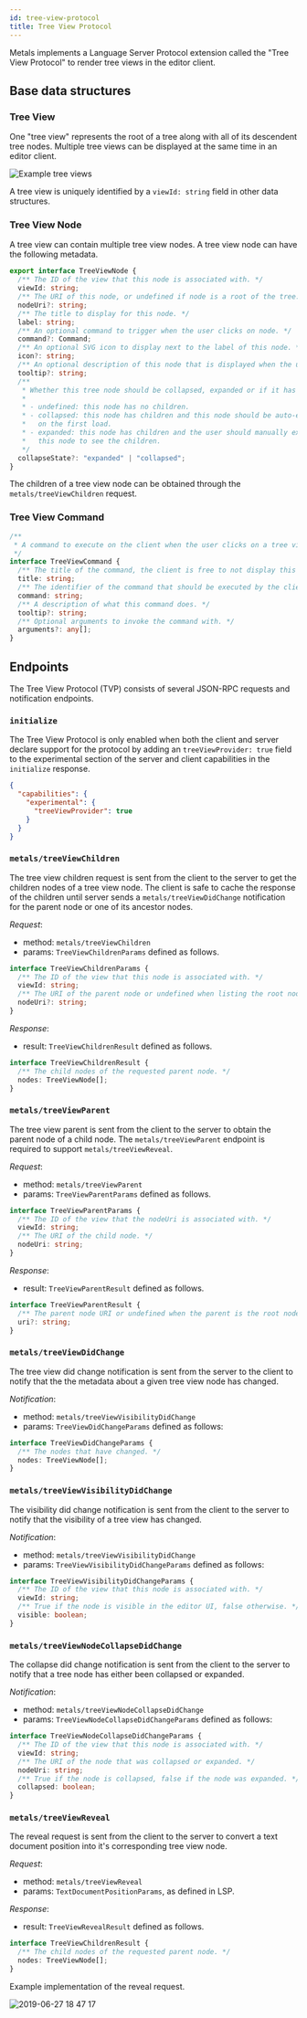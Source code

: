 ```yaml
---
id: tree-view-protocol
title: Tree View Protocol
---
```


Metals implements a Language Server Protocol extension called the "Tree View
Protocol" to render tree views in the editor client.

## Base data structures

### Tree View

One "tree view" represents the root of a tree along with all of its descendent
tree nodes. Multiple tree views can be displayed at the same time in an editor
client.

![Example tree views](https://i.imgur.com/FRWL3Aq.png)

A tree view is uniquely identified by a `viewId: string` field in other data
structures.

### Tree View Node

A tree view can contain multiple tree view nodes. A tree view node can have the
following metadata.

```ts
export interface TreeViewNode {
  /** The ID of the view that this node is associated with. */
  viewId: string;
  /** The URI of this node, or undefined if node is a root of the tree. */
  nodeUri?: string;
  /** The title to display for this node. */
  label: string;
  /** An optional command to trigger when the user clicks on node. */
  command?: Command;
  /** An optional SVG icon to display next to the label of this node. */
  icon?: string;
  /** An optional description of this node that is displayed when the user hovers over this node. */
  tooltip?: string;
  /**
   * Whether this tree node should be collapsed, expanded or if it has no children.
   *
   * - undefined: this node has no children.
   * - collapsed: this node has children and this node should be auto-expanded
   *   on the first load.
   * - expanded: this node has children and the user should manually expand
   *   this node to see the children.
   */
  collapseState?: "expanded" | "collapsed";
}
```

The children of a tree view node can be obtained through the
`metals/treeViewChildren` request.

### Tree View Command

```ts
/**
 * A command to execute on the client when the user clicks on a tree view node.
 */
interface TreeViewCommand {
  /** The title of the command, the client is free to not display this title in the UI. */
  title: string;
  /** The identifier of the command that should be executed by the client. */
  command: string;
  /** A description of what this command does. */
  tooltip?: string;
  /** Optional arguments to invoke the command with. */
  arguments?: any[];
}
```

## Endpoints

The Tree View Protocol (TVP) consists of several JSON-RPC requests and
notification endpoints.

### `initialize`

The Tree View Protocol is only enabled when both the client and server declare
support for the protocol by adding an `treeViewProvider: true` field to the
experimental section of the server and client capabilities in the `initialize`
response.

```json
{
  "capabilities": {
    "experimental": {
      "treeViewProvider": true
    }
  }
}
```

### `metals/treeViewChildren`

The tree view children request is sent from the client to the server to get the
children nodes of a tree view node. The client is safe to cache the response of
the children until server sends a `metals/treeViewDidChange` notification for
the parent node or one of its ancestor nodes.

_Request_:

- method: `metals/treeViewChildren`
- params: `TreeViewChildrenParams` defined as follows.

```ts
interface TreeViewChildrenParams {
  /** The ID of the view that this node is associated with. */
  viewId: string;
  /** The URI of the parent node or undefined when listing the root node. */
  nodeUri?: string;
}
```

_Response_:

- result: `TreeViewChildrenResult` defined as follows.

```ts
interface TreeViewChildrenResult {
  /** The child nodes of the requested parent node. */
  nodes: TreeViewNode[];
}
```

### `metals/treeViewParent`

The tree view parent is sent from the client to the server to obtain the parent
node of a child node. The `metals/treeViewParent` endpoint is required to
support `metals/treeViewReveal`.

_Request_:

- method: `metals/treeViewParent`
- params: `TreeViewParentParams` defined as follows.

```ts
interface TreeViewParentParams {
  /** The ID of the view that the nodeUri is associated with. */
  viewId: string;
  /** The URI of the child node. */
  nodeUri: string;
}
```

_Response_:

- result: `TreeViewParentResult` defined as follows.

```ts
interface TreeViewParentResult {
  /** The parent node URI or undefined when the parent is the root node. */
  uri?: string;
}
```

### `metals/treeViewDidChange`

The tree view did change notification is sent from the server to the client to
notify that the the metadata about a given tree view node has changed.

_Notification_:

- method: `metals/treeViewVisibilityDidChange`
- params: `TreeViewDidChangeParams` defined as follows:

```ts
interface TreeViewDidChangeParams {
  /** The nodes that have changed. */
  nodes: TreeViewNode[];
}
```

### `metals/treeViewVisibilityDidChange`

The visibility did change notification is sent from the client to the server to
notify that the visibility of a tree view has changed.

_Notification_:

- method: `metals/treeViewVisibilityDidChange`
- params: `TreeViewVisibilityDidChangeParams` defined as follows:

```ts
interface TreeViewVisibilityDidChangeParams {
  /** The ID of the view that this node is associated with. */
  viewId: string;
  /** True if the node is visible in the editor UI, false otherwise. */
  visible: boolean;
}
```

### `metals/treeViewNodeCollapseDidChange`

The collapse did change notification is sent from the client to the server to
notify that a tree node has either been collapsed or expanded.

_Notification_:

- method: `metals/treeViewNodeCollapseDidChange`
- params: `TreeViewNodeCollapseDidChangeParams` defined as follows:

```ts
interface TreeViewNodeCollapseDidChangeParams {
  /** The ID of the view that this node is associated with. */
  viewId: string;
  /** The URI of the node that was collapsed or expanded. */
  nodeUri: string;
  /** True if the node is collapsed, false if the node was expanded. */
  collapsed: boolean;
}
```

### `metals/treeViewReveal`

The reveal request is sent from the client to the server to convert a text
document position into it's corresponding tree view node.

_Request_:

- method: `metals/treeViewReveal`
- params: `TextDocumentPositionParams`, as defined in LSP.

_Response_:

- result: `TreeViewRevealResult` defined as follows.

```ts
interface TreeViewChildrenResult {
  /** The child nodes of the requested parent node. */
  nodes: TreeViewNode[];
}
```

Example implementation of the reveal request.

![2019-06-27 18 47 17](https://user-images.githubusercontent.com/1408093/60284529-0d1a5e80-990c-11e9-853a-0aa0f6e12993.gif)
